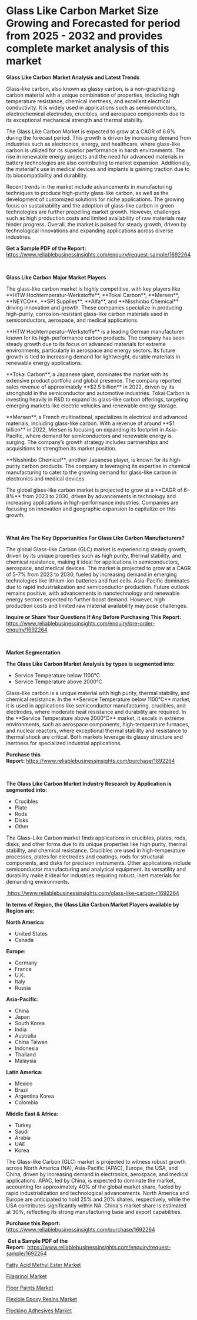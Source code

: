 <p><h1>Glass Like Carbon Market Size Growing and Forecasted for period from 2025 - 2032 and provides complete market analysis of this market</h1></p><p><strong>Glass Like Carbon Market Analysis and Latest Trends</strong></p>
<p><p>Glass-like carbon, also known as glassy carbon, is a non-graphitizing carbon material with a unique combination of properties, including high temperature resistance, chemical inertness, and excellent electrical conductivity. It is widely used in applications such as semiconductors, electrochemical electrodes, crucibles, and aerospace components due to its exceptional mechanical strength and thermal stability.</p><p>The Glass Like Carbon Market is expected to grow at a CAGR of 6.6% during the forecast period. This growth is driven by increasing demand from industries such as electronics, energy, and healthcare, where glass-like carbon is utilized for its superior performance in harsh environments. The rise in renewable energy projects and the need for advanced materials in battery technologies are also contributing to market expansion. Additionally, the material's use in medical devices and implants is gaining traction due to its biocompatibility and durability.</p><p>Recent trends in the market include advancements in manufacturing techniques to produce high-purity glass-like carbon, as well as the development of customized solutions for niche applications. The growing focus on sustainability and the adoption of glass-like carbon in green technologies are further propelling market growth. However, challenges such as high production costs and limited availability of raw materials may hinder progress. Overall, the market is poised for steady growth, driven by technological innovations and expanding applications across diverse industries.</p></p>
<p><strong>Get a Sample PDF of the Report:&nbsp;</strong> <a href="https://www.reliablebusinessinsights.com/enquiry/request-sample/1692264?utm_campaign=1121&utm_medium=2&utm_source=Github&utm_content=ia&utm_term=24012025&utm_id=glass-like-carbon">https://www.reliablebusinessinsights.com/enquiry/request-sample/1692264</a></p>
<p>&nbsp;</p>
<p><strong>Glass Like Carbon Major Market Players</strong></p>
<p><p>The glass-like carbon market is highly competitive, with key players like **HTW Hochtemperatur-Werkstoffe**, **Tokai Carbon**, **Mersen**, **NEYCO**, **SPI Supplies**, **Alfa**, and **Nisshinbo Chemical** driving innovation and growth. These companies specialize in producing high-purity, corrosion-resistant glass-like carbon materials used in semiconductors, aerospace, and medical applications.</p><p>**HTW Hochtemperatur-Werkstoffe** is a leading German manufacturer known for its high-performance carbon products. The company has seen steady growth due to its focus on advanced materials for extreme environments, particularly in aerospace and energy sectors. Its future growth is tied to increasing demand for lightweight, durable materials in renewable energy applications.</p><p>**Tokai Carbon**, a Japanese giant, dominates the market with its extensive product portfolio and global presence. The company reported sales revenue of approximately **$2.5 billion** in 2022, driven by its stronghold in the semiconductor and automotive industries. Tokai Carbon is investing heavily in R&D to expand its glass-like carbon offerings, targeting emerging markets like electric vehicles and renewable energy storage.</p><p>**Mersen**, a French multinational, specializes in electrical and advanced materials, including glass-like carbon. With a revenue of around **$1 billion** in 2022, Mersen is focusing on expanding its footprint in Asia-Pacific, where demand for semiconductors and renewable energy is surging. The company’s growth strategy includes partnerships and acquisitions to strengthen its market position.</p><p>**Nisshinbo Chemical**, another Japanese player, is known for its high-purity carbon products. The company is leveraging its expertise in chemical manufacturing to cater to the growing demand for glass-like carbon in electronics and medical devices.</p><p>The global glass-like carbon market is projected to grow at a **CAGR of 6-8%** from 2023 to 2030, driven by advancements in technology and increasing applications in high-performance industries. Companies are focusing on innovation and geographic expansion to capitalize on this growth.</p></p>
<p>&nbsp;</p>
<p><strong>What Are The Key Opportunities For Glass Like Carbon Manufacturers?</strong></p>
<p><p>The global Glass-like Carbon (GLC) market is experiencing steady growth, driven by its unique properties such as high purity, thermal stability, and chemical resistance, making it ideal for applications in semiconductors, aerospace, and medical devices. The market is projected to grow at a CAGR of 5-7% from 2023 to 2030, fueled by increasing demand in emerging technologies like lithium-ion batteries and fuel cells. Asia-Pacific dominates due to rapid industrialization and semiconductor production. Future outlook remains positive, with advancements in nanotechnology and renewable energy sectors expected to further boost demand. However, high production costs and limited raw material availability may pose challenges.</p></p>
<p><strong>Inquire or Share Your Questions If Any Before Purchasing This Report:</strong> <a href="https://www.reliablebusinessinsights.com/enquiry/pre-order-enquiry/1692264?utm_campaign=1121&utm_medium=2&utm_source=Github&utm_content=ia&utm_term=24012025&utm_id=glass-like-carbon">https://www.reliablebusinessinsights.com/enquiry/pre-order-enquiry/1692264</a></p>
<p>&nbsp;</p>
<p><strong>Market Segmentation</strong></p>
<p><strong>The Glass Like Carbon Market Analysis by types is segmented into:</strong></p>
<p><ul><li>Service Temperature below 1100°C</li><li>Service Temperature above 2000°C</li></ul></p>
<p><p>Glass-like carbon is a unique material with high purity, thermal stability, and chemical resistance. In the **Service Temperature below 1100°C** market, it is used in applications like semiconductor manufacturing, crucibles, and electrodes, where moderate heat resistance and durability are required. In the **Service Temperature above 2000°C** market, it excels in extreme environments, such as aerospace components, high-temperature furnaces, and nuclear reactors, where exceptional thermal stability and resistance to thermal shock are critical. Both markets leverage its glassy structure and inertness for specialized industrial applications.</p></p>
<p><strong>Purchase this Report:&nbsp;</strong><a href="https://www.reliablebusinessinsights.com/purchase/1692264?utm_campaign=1121&utm_medium=2&utm_source=Github&utm_content=ia&utm_term=24012025&utm_id=glass-like-carbon">https://www.reliablebusinessinsights.com/purchase/1692264</a></p>
<p>&nbsp;</p>
<p><strong>The Glass Like Carbon Market Industry Research by Application is segmented into:</strong></p>
<p><ul><li>Crucibles</li><li>Plate</li><li>Rods</li><li>Disks</li><li>Other</li></ul></p>
<p><p>The Glass-Like Carbon market finds applications in crucibles, plates, rods, disks, and other forms due to its unique properties like high purity, thermal stability, and chemical resistance. Crucibles are used in high-temperature processes, plates for electrodes and coatings, rods for structural components, and disks for precision instruments. Other applications include semiconductor manufacturing and analytical equipment. Its versatility and durability make it ideal for industries requiring robust, inert materials for demanding environments.</p></p>
<p><a href="https://www.reliablebusinessinsights.com/glass-like-carbon-r1692264?utm_campaign=1121&utm_medium=2&utm_source=Github&utm_content=ia&utm_term=24012025&utm_id=glass-like-carbon">&nbsp;https://www.reliablebusinessinsights.com/glass-like-carbon-r1692264</a></p>
<p><strong>In terms of Region, the Glass Like Carbon Market Players available by Region are:</strong></p>
<p>
    <p> <strong> North America: </strong>
        <ul>
            <li>United States</li>
            <li>Canada</li>
        </ul>
        </p> 
    <p> <strong> Europe: </strong>
        <ul>
            <li>Germany</li>
            <li>France</li>
            <li>U.K.</li>
            <li>Italy</li>
            <li>Russia</li>
        </ul>
        </p> 
    <p> <strong> Asia-Pacific: </strong>
        <ul>
            <li>China</li>
            <li>Japan</li>
            <li>South Korea</li>
            <li>India</li>
            <li>Australia</li>
            <li>China Taiwan</li>
            <li>Indonesia</li>
            <li>Thailand</li>
            <li>Malaysia</li>
        </ul>
        </p> 
    <p> <strong> Latin America: </strong>
        <ul>
            <li>Mexico</li>
            <li>Brazil</li>
            <li>Argentina Korea</li>
            <li>Colombia</li>
        </ul>
        </p> 
    <p> <strong> Middle East & Africa: </strong>
        <ul>
            <li>Turkey</li>
            <li>Saudi</li>
            <li>Arabia</li>
            <li>UAE</li>
            <li>Korea</li>
        </ul>
    </p>
    </p>
<p><p>The Glass-like Carbon (GLC) market is projected to witness robust growth across North America (NA), Asia-Pacific (APAC), Europe, the USA, and China, driven by increasing demand in electronics, aerospace, and medical applications. APAC, led by China, is expected to dominate the market, accounting for approximately 40% of the global market share, fueled by rapid industrialization and technological advancements. North America and Europe are anticipated to hold 25% and 20% shares, respectively, while the USA contributes significantly within NA. China's market share is estimated at 30%, reflecting its strong manufacturing base and export capabilities.</p></p>
<p><strong>Purchase this Report: </strong><a href="https://www.reliablebusinessinsights.com/purchase/1692264?utm_campaign=1121&utm_medium=2&utm_source=Github&utm_content=ia&utm_term=24012025&utm_id=glass-like-carbon">https://www.reliablebusinessinsights.com/purchase/1692264</a></p>
<p>&nbsp;<strong>Get a Sample PDF of the Report:&nbsp;&nbsp;</strong><a href="https://www.reliablebusinessinsights.com/enquiry/request-sample/1692264?utm_campaign=1121&utm_medium=2&utm_source=Github&utm_content=ia&utm_term=24012025&utm_id=glass-like-carbon">https://www.reliablebusinessinsights.com/enquiry/request-sample/1692264</a></p>
<p><strong></strong></p>
<p><p><a href="https://github.com/ElviraLeka1962/Market-Research-Report-List-1/blob/main/fatty-acid-methyl-ester-market.md?utm_campaign=1121&utm_medium=2&utm_source=Github&utm_content=ia&utm_term=24012025&utm_id=glass-like-carbon">Fatty Acid Methyl Ester Market</a></p><p><a href="https://github.com/darenph8er/Market-Research-Report-List-1/blob/main/filagrinol-market.md?utm_campaign=1121&utm_medium=2&utm_source=Github&utm_content=ia&utm_term=24012025&utm_id=glass-like-carbon">Filagrinol Market</a></p><p><a href="https://github.com/chongseney974/Market-Research-Report-List-1/blob/main/floor-paints-market.md?utm_campaign=1121&utm_medium=2&utm_source=Github&utm_content=ia&utm_term=24012025&utm_id=glass-like-carbon">Floor Paints Market</a></p><p><a href="https://github.com/nathaliehurles7142/Market-Research-Report-List-1/blob/main/flexible-epoxy-resins-market.md?utm_campaign=1121&utm_medium=2&utm_source=Github&utm_content=ia&utm_term=24012025&utm_id=glass-like-carbon">Flexible Epoxy Resins Market</a></p><p><a href="https://github.com/rosalinebhakta48/Market-Research-Report-List-1/blob/main/flocking-adhesives-market.md?utm_campaign=1121&utm_medium=2&utm_source=Github&utm_content=ia&utm_term=24012025&utm_id=glass-like-carbon">Flocking Adhesives Market</a></p></p>